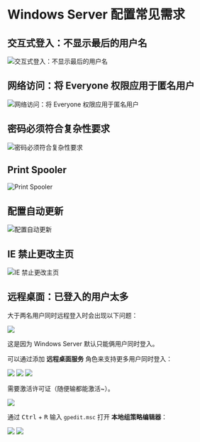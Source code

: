 # Windows Server 配置常见需求

## 交互式登入：不显示最后的用户名

![交互式登入：不显示最后的用户名](./img/交互式登入：不显示最后的用户名.png)

## 网络访问：将 Everyone 权限应用于匿名用户

![网络访问：将 Everyone 权限应用于匿名用户](./img/网络访问：将Everyone权限应用于匿名用户.png)

## 密码必须符合复杂性要求

![密码必须符合复杂性要求](./img/密码必须符合复杂性要求.png)

## Print Spooler

![Print Spooler](./img/PrintSpooler.png)

## 配置自动更新

![配置自动更新](./img/配置自动更新.png)

## IE 禁止更改主页

![IE 禁止更改主页](./img/IE禁止更改主页.png)


## 远程桌面：已登入的用户太多

大于两名用户同时远程登入时会出现以下问题：

![](./img/远程桌面/已登入的用户过多.png)

这是因为 Windows Server 默认只能俩用户同时登入。

可以通过添加 **远程桌面服务** 角色来支持更多用户同时登入：

![](./img/远程桌面/添加远程桌面服务角色.png)
![](./img/远程桌面/打开远程桌面授权管理器.png)
![](./img/远程桌面/远程桌面授权管理器.png)

需要激活许可证（随便输都能激活~）。

![](./img/远程桌面/远程桌面授权模式尚未配置.png)

<!-- TODO 待补全：配置远程桌面授权模式 -->

通过 <kbd>Ctrl</kbd> + <kbd>R</kbd> 输入 `gpedit.msc` 打开 **本地组策略编辑器**：

![](./img/远程桌面/本地组策略编辑器.png)
![](./img/远程桌面/配置本地组策略.png)
